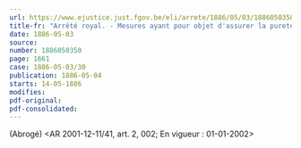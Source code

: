 ```yaml
---
url: https://www.ejustice.just.fgov.be/eli/arrete/1886/05/03/1886050350/justel
title-fr: "Arrêté royal. - Mesures ayant pour objet d'assurer la pureté de la circulation monétaire. Voir modification(s)"
date: 1886-05-03
source:
number: 1886050350
page: 1661
case: 1886-05-03/30
publication: 1886-05-04
starts: 14-05-1886
modifies:
pdf-original:
pdf-consolidated:
---
```


(Abrogé) <AR 2001-12-11/41, art. 2, 002;  En vigueur :  01-01-2002>
